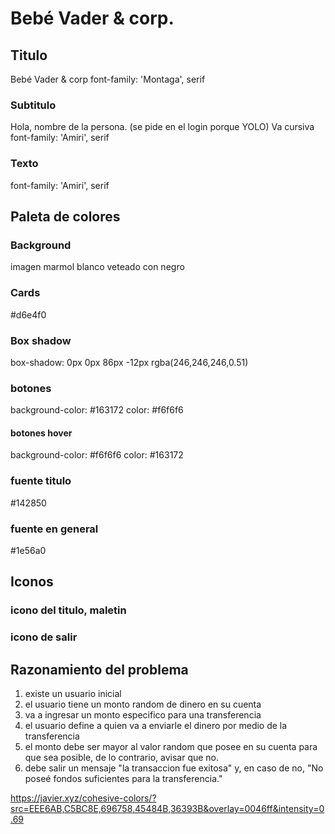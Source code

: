 # Bebé Vader & corp. 

## Titulo 
Bebé Vader & corp
font-family: 'Montaga', serif


### Subtitulo
Hola, nombre de la persona. (se pide en el login porque YOLO) Va cursiva
font-family: 'Amiri', serif


### Texto 
font-family: 'Amiri', serif

## Paleta de colores 

### Background 
imagen marmol blanco veteado con negro 

### Cards 
#d6e4f0

### Box shadow 
box-shadow: 0px 0px 86px -12px rgba(246,246,246,0.51)

### botones
background-color: #163172
color: #f6f6f6

#### botones hover 
background-color: #f6f6f6
color: #163172

### fuente titulo
#142850

### fuente en general 
#1e56a0

## Iconos 

### icono del titulo, maletin 
<i class="fas fa-briefcase"></i>

### icono de salir 
<i class="fas fa-sign-out-alt"></i>

## Razonamiento del problema

1. existe un usuario inicial 
2. el usuario tiene un monto random de dinero en su cuenta 
3. va a ingresar un monto especifico para una transferencia 
4. el usuario define a quien va a enviarle el dinero por medio de la transferencia 
5. el monto debe ser mayor al valor random que posee en su cuenta para que sea posible, de lo contrario, avisar que no. 
6. debe salir un mensaje "la transaccion fue exitosa" y, en caso de no, "No poseé fondos suficientes para la transferencia."



https://javier.xyz/cohesive-colors/?src=EEE6AB,C5BC8E,696758,45484B,36393B&overlay=0046ff&intensity=0.69